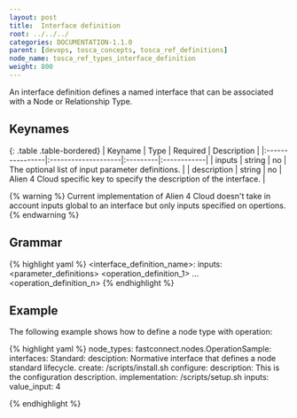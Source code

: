 ```yaml
---
layout: post
title:  Interface definition
root: ../../../
categories: DOCUMENTATION-1.1.0
parent: [devops, tosca_concepts, tosca_ref_definitions]
node_name: tosca_ref_types_interface_definition
weight: 800
---
```


An interface definition defines a named interface that can be associated with a Node or Relationship Type.

## Keynames

{: .table .table-bordered}
| Keyname         | Type                | Required | Description |
|:----------------|:--------------------|:---------|:------------|
| inputs          | string              | no       | The optional list of input parameter definitions. |
| description     | string              | no       | Alien 4 Cloud specific key to specify the description of the interface. |

{% warning %}
Current implementation of Alien 4 Cloud doesn't take in account inputs global to an interface but only inputs specified on opertions.
{% endwarning %}

## Grammar

{% highlight yaml %}
<interface_definition_name>:
  inputs:
    <parameter_definitions>
  <operation_definition_1>
  ...
  <operation_definition_n>
{% endhighlight %}

## Example

The following example shows how to define a node type with operation:

{% highlight yaml %}
node_types:
  fastconnect.nodes.OperationSample:
    interfaces:
      Standard:
        desciption: Normative interface that defines a node standard lifecycle.
        create: /scripts/install.sh
        configure:
          description: This is the configuration description.
          implementation: /scripts/setup.sh
          inputs:
            value_input: 4

{% endhighlight %}
